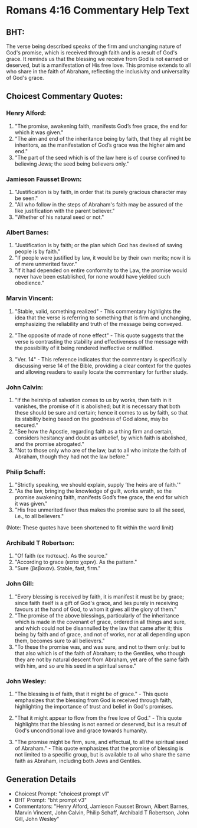 # Romans 4:16 Commentary Help Text

## BHT:
The verse being described speaks of the firm and unchanging nature of God's promise, which is received through faith and is a result of God's grace. It reminds us that the blessing we receive from God is not earned or deserved, but is a manifestation of His free love. This promise extends to all who share in the faith of Abraham, reflecting the inclusivity and universality of God's grace.

## Choicest Commentary Quotes:
### Henry Alford:
1. "The promise, awakening faith, manifests God’s free grace, the end for which it was given."
2. "The aim and end of the inheritance being by faith, that they all might be inheritors, as the manifestation of God’s grace was the higher aim and end."
3. "The part of the seed which is of the law here is of course confined to believing Jews; the seed being believers only."

### Jamieson Fausset Brown:
1. "Justification is by faith, in order that its purely gracious character may be seen." 
2. "All who follow in the steps of Abraham's faith may be assured of the like justification with the parent believer." 
3. "Whether of his natural seed or not."

### Albert Barnes:
1. "Justification is by faith; or the plan which God has devised of saving people is by faith."
2. "If people were justified by law, it would be by their own merits; now it is of mere unmerited favor."
3. "If it had depended on entire conformity to the Law, the promise would never have been established, for none would have yielded such obedience."

### Marvin Vincent:
1. "Stable, valid, something realized" - This commentary highlights the idea that the verse is referring to something that is firm and unchanging, emphasizing the reliability and truth of the message being conveyed.

2. "The opposite of made of none effect" - This quote suggests that the verse is contrasting the stability and effectiveness of the message with the possibility of it being rendered ineffective or nullified.

3. "Ver. 14" - This reference indicates that the commentary is specifically discussing verse 14 of the Bible, providing a clear context for the quotes and allowing readers to easily locate the commentary for further study.

### John Calvin:
1. "If the heirship of salvation comes to us by works, then faith in it vanishes, the promise of it is abolished; but it is necessary that both these should be sure and certain; hence it comes to us by faith, so that its stability being based on the goodness of God alone, may be secured."
2. "See how the Apostle, regarding faith as a thing firm and certain, considers hesitancy and doubt as unbelief, by which faith is abolished, and the promise abrogated."
3. "Not to those only who are of the law, but to all who imitate the faith of Abraham, though they had not the law before."

### Philip Schaff:
1. "Strictly speaking, we should explain, supply ‘the heirs are of faith.’"
2. "As the law, bringing the knowledge of guilt, works wrath, so the promise awakening faith, manifests God’s free grace, the end for which it was given."
3. "His free unmerited favor thus makes the promise sure to all the seed, i.e., to all believers."

(Note: These quotes have been shortened to fit within the word limit)

### Archibald T Robertson:
1. "Of faith (εκ πιστεως). As the source."
2. "According to grace (κατα χαριν). As the pattern."
3. "Sure (βεβαιαν). Stable, fast, firm."

### John Gill:
1. "Every blessing is received by faith, it is manifest it must be by grace; since faith itself is a gift of God's grace, and lies purely in receiving favours at the hand of God, to whom it gives all the glory of them."
2. "The promise of the above blessings, particularly of the inheritance which is made in the covenant of grace, ordered in all things and sure, and which could not be disannulled by the law that came after it; this being by faith and of grace, and not of works, nor at all depending upon them, becomes sure to all believers."
3. "To these the promise was, and was sure, and not to them only: but to that also which is of the faith of Abraham; to the Gentiles, who though they are not by natural descent from Abraham, yet are of the same faith with him, and so are his seed in a spiritual sense."

### John Wesley:
1. "The blessing is of faith, that it might be of grace." - This quote emphasizes that the blessing from God is received through faith, highlighting the importance of trust and belief in God's promises.

2. "That it might appear to flow from the free love of God." - This quote highlights that the blessing is not earned or deserved, but is a result of God's unconditional love and grace towards humanity.

3. "The promise might be firm, sure, and effectual, to all the spiritual seed of Abraham." - This quote emphasizes that the promise of blessing is not limited to a specific group, but is available to all who share the same faith as Abraham, including both Jews and Gentiles.


## Generation Details
- Choicest Prompt: "choicest prompt v1"
- BHT Prompt: "bht prompt v3"
- Commentators: "Henry Alford, Jamieson Fausset Brown, Albert Barnes, Marvin Vincent, John Calvin, Philip Schaff, Archibald T Robertson, John Gill, John Wesley"
